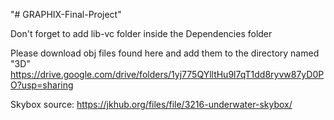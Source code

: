 "# GRAPHIX-Final-Project" 

Don't forget to add lib-vc folder inside the Dependencies folder

Please download obj files found here and add them to the directory named "3D"
https://drive.google.com/drive/folders/1yj775QYlltHu9l7qT1dd8ryvw87yD0PO?usp=sharing

Skybox source: https://jkhub.org/files/file/3216-underwater-skybox/
